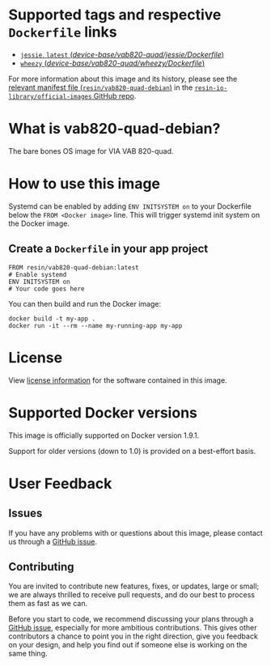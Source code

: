 # Supported tags and respective `Dockerfile` links

-	[`jessie`, `latest` (*device-base/vab820-quad/jessie/Dockerfile*)](https://github.com/resin-io-library/base-images/blob/264e3a976f6f9b2b0209515989445e47b48275a1/device-base/vab820-quad/jessie/Dockerfile)
-	[`wheezy` (*device-base/vab820-quad/wheezy/Dockerfile*)](https://github.com/resin-io-library/base-images/blob/264e3a976f6f9b2b0209515989445e47b48275a1/device-base/vab820-quad/wheezy/Dockerfile)

For more information about this image and its history, please see the [relevant manifest file (`resin/vab820-quad-debian`)](https://github.com/resin-io-library/official-images/blob/master/library/vab820-quad-debian) in the [`resin-io-library/official-images` GitHub repo](https://github.com/resin-io-library/official-images).

# What is vab820-quad-debian?

The bare bones OS image for VIA VAB 820-quad.

# How to use this image

Systemd can be enabled by adding `ENV INITSYSTEM on` to your Dockerfile below the `FROM <Docker image>` line. This will trigger systemd init system on the Docker image.

## Create a `Dockerfile` in your app project

	FROM resin/vab820-quad-debian:latest
	# Enable systemd
	ENV INITSYSTEM on
	# Your code goes here

You can then build and run the Docker image:

	docker build -t my-app .
	docker run -it --rm --name my-running-app my-app

# License

View [license information](https://www.debian.org/social_contract#guidelines) for the software contained in this image.

# Supported Docker versions

This image is officially supported on Docker version 1.9.1.

Support for older versions (down to 1.0) is provided on a best-effort basis.

# User Feedback

## Issues

If you have any problems with or questions about this image, please contact us through a [GitHub issue](https://github.com/resin-io-library/base-images/issues).

## Contributing

You are invited to contribute new features, fixes, or updates, large or small; we are always thrilled to receive pull requests, and do our best to process them as fast as we can.

Before you start to code, we recommend discussing your plans through a [GitHub issue](https://github.com/resin-io-library/base-images/issues), especially for more ambitious contributions. This gives other contributors a chance to point you in the right direction, give you feedback on your design, and help you find out if someone else is working on the same thing.
